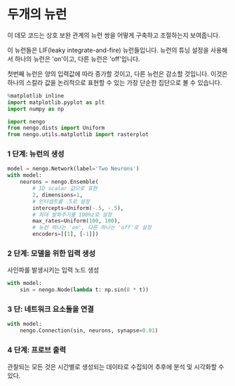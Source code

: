 # 두개의 뉴런

이 데모 코드는 상호 보완 관계의 뉴런 쌍을 어떻게 구축하고 조절하는지 보여줍니다.

이 뉴런들은 LIF\(leaky integrate-and-fire\) 뉴런들입니다. 뉴런의 튜닝 설정을 사용해서 하나의 뉴런은 'on'이고, 다른 뉴런은 'off'입니다.   

첫번째 뉴런은 양의 입력값에 따라 증가할 것이고, 다른 뉴런은 감소할 것입니다. 이것은  하나의 스칼라 값을 논리적으로 표현할 수 있는 가장 단순한 집단으로 볼 수 있습니다.

```python
%matplotlib inline
import matplotlib.pyplot as plt
import numpy as np

import nengo
from nengo.dists import Uniform
from nengo.utils.matplotlib import rasterplot
```

### 1 단계: 뉴런의 생성

```python
model = nengo.Network(label='Two Neurons')
with model:
    neurons = nengo.Ensemble(
        # 1D scalar 값으로 표현
        2, dimensions=1, 
        # 인터셉트를 .5로 설정
        intercepts=Uniform(-.5, -.5),  
        # 최대 발화주기를 100hz로 설정
        max_rates=Uniform(100, 100),  
        # 뉴런 하나는 'on', 다른 하나는 'off'로 설정
        encoders=[[1], [-1]])  
```

### 2 단계: 모델을 위한 입력 생성

사인파를 발생시키는 입력 노드 생성

```python
with model:
    sin = nengo.Node(lambda t: np.sin(8 * t))
```

### 3 단: 네트워크 요소들을 연결

```python
with model:
    nengo.Connection(sin, neurons, synapse=0.01)
```

### 4 단계: 프로브 출력

관찰되는 모든 것은 시간별로 생성되는 데이타로 수집되어 추후에 분석 및 시각화할 수 있다. 



